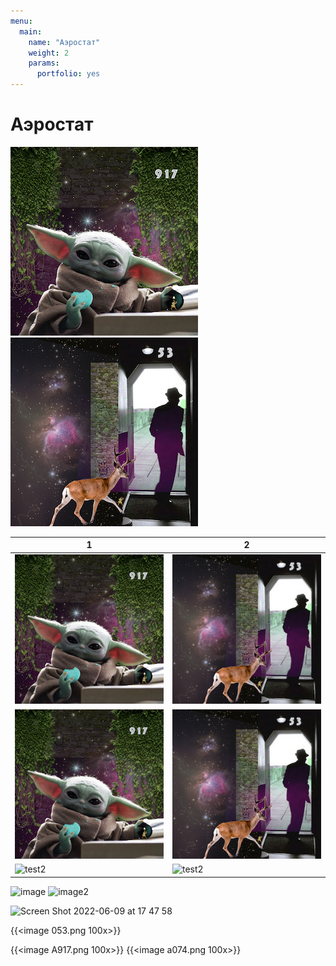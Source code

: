 ```yaml
---
menu:
  main:
    name: "Аэростат"
    weight: 2
    params:
      portfolio: yes
---
```

# Аэростат

![test1](A917.png) ![test](053.png)


1 | 2
------------------|----------------
![test1](A917.png)|![test](053.png)
![test1](A917.png)|![test](053.png)
![test2](https://aerostatbg.ru//sites/default/files/styles/square_crop/public/releases/906.jpg?itok=cyLh8iIy)|![test2](https://aerostatbg.ru//sites/default/files/styles/square_crop/public/releases/906.jpg?itok=cyLh8iIy)

![image](https://user-images.githubusercontent.com/122204837/211285804-3990d07b-36a1-4e3f-858f-301bddcb94d5.png)
![image2](https://user-images.githubusercontent.com/122204837/211285964-5fc499a5-b45f-4b4c-b3d5-e7aeec828e73.png)


<img width="300" alt="Screen Shot 2022-06-09 at 17 47 58" src="https://user-images.githubusercontent.com/122204837/211297998-c72e3928-155f-4d42-8a63-575f95dfc311.png">

{{<image 053.png 100x>}}

{{<image A917.png 100x>}}
{{<image а074.png 100x>}}

